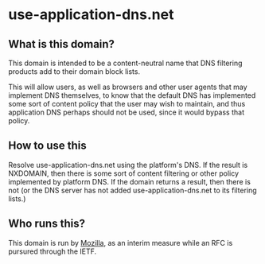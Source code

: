# use-application-dns.net

## What is this domain?

This domain is intended to be a content-neutral name that DNS filtering products add to their domain block lists.

This will allow users, as well as browsers and other user agents that may implement DNS themselves, to know that the default DNS has implemented some sort of content policy that the user may wish to maintain, and thus application DNS perhaps should not be used, since it would bypass that policy.

## How to use this

Resolve use-application-dns.net using the platform's DNS. If the result is NXDOMAIN, then there is some sort of content filtering or other policy implemented by platform DNS. If the domain returns a result, then there is not (or the DNS server has not added use-application-dns.net to its filtering lists.)

## Who runs this?

This domain is run by [Mozilla](https://mozilla.org), as an interim measure while an RFC is pursured through the IETF.
